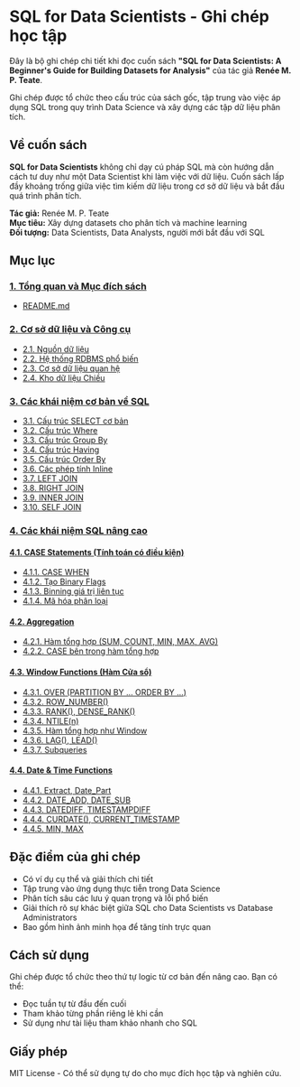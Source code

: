 # SQL for Data Scientists - Ghi chép học tập

Đây là bộ ghi chép chi tiết khi đọc cuốn sách **"SQL for Data Scientists: A Beginner's Guide for Building Datasets for Analysis"** của tác giả **Renée M. P. Teate**. 

Ghi chép được tổ chức theo cấu trúc của sách gốc, tập trung vào việc áp dụng SQL trong quy trình Data Science và xây dựng các tập dữ liệu phân tích.

## Về cuốn sách

**SQL for Data Scientists** không chỉ dạy cú pháp SQL mà còn hướng dẫn cách tư duy như một Data Scientist khi làm việc với dữ liệu. Cuốn sách lấp đầy khoảng trống giữa việc tìm kiếm dữ liệu trong cơ sở dữ liệu và bắt đầu quá trình phân tích.

**Tác giả:** Renée M. P. Teate  
**Mục tiêu:** Xây dựng datasets cho phân tích và machine learning  
**Đối tượng:** Data Scientists, Data Analysts, người mới bắt đầu với SQL  

## Mục lục

### [1. Tổng quan và Mục đích sách](./1.%20T%E1%BB%95ng%20quan%20v%C3%A0%20M%E1%BB%A5c%20%C4%91%C3%ADch%20s%C3%A1ch/)
- [README.md](./1.%20T%E1%BB%95ng%20quan%20v%C3%A0%20M%E1%BB%A5c%20%C4%91%C3%ADch%20s%C3%A1ch/README.md)

### [2. Cơ sở dữ liệu và Công cụ](./2.%20C%C6%A1%20s%E1%BB%9F%20d%E1%BB%AF%20li%E1%BB%87u%20v%C3%A0%20C%C3%B4ng%20c%E1%BB%A5/)
- [2.1. Nguồn dữ liệu](./2.%20C%C6%A1%20s%E1%BB%9F%20d%E1%BB%AF%20li%E1%BB%87u%20v%C3%A0%20C%C3%B4ng%20c%E1%BB%A5/2.1.%20Ngu%E1%BB%93n%20d%E1%BB%AF%20li%E1%BB%87u.md)
- [2.2. Hệ thống RDBMS phổ biến](./2.%20C%C6%A1%20s%E1%BB%9F%20d%E1%BB%AF%20li%E1%BB%87u%20v%C3%A0%20C%C3%B4ng%20c%E1%BB%A5/2.2.%20H%E1%BB%87%20th%E1%BB%91ng%20RDBMS%20ph%E1%BB%95%20bi%E1%BA%BFn.md)
- [2.3. Cơ sở dữ liệu quan hệ](./2.%20C%C6%A1%20s%E1%BB%9F%20d%E1%BB%AF%20li%E1%BB%87u%20v%C3%A0%20C%C3%B4ng%20c%E1%BB%A5/2.3.%20C%C6%A1%20s%E1%BB%9F%20d%E1%BB%AF%20li%E1%BB%87u%20quan%20h%E1%BB%87.md)
- [2.4. Kho dữ liệu Chiều](./2.%20C%C6%A1%20s%E1%BB%9F%20d%E1%BB%AF%20li%E1%BB%87u%20v%C3%A0%20C%C3%B4ng%20c%E1%BB%A5/2.4.%20Kho%20d%E1%BB%AF%20li%E1%BB%87u%20Chi%E1%BB%81u.md)

### [3. Các khái niệm cơ bản về SQL](./3.%20C%C3%A1c%20kh%C3%A1i%20ni%E1%BB%87m%20c%C6%A1%20b%E1%BA%A3n%20v%E1%BB%81%20SQL/)
- [3.1. Cấu trúc SELECT cơ bản](./3.%20C%C3%A1c%20kh%C3%A1i%20ni%E1%BB%87m%20c%C6%A1%20b%E1%BA%A3n%20v%E1%BB%81%20SQL/3.1.%20C%E1%BA%A5u%20tr%C3%BAc%20SELECT%20c%C6%A1%20b%E1%BA%A3n.md)
- [3.2. Cấu trúc Where](./3.%20C%C3%A1c%20kh%C3%A1i%20ni%E1%BB%87m%20c%C6%A1%20b%E1%BA%A3n%20v%E1%BB%81%20SQL/3.2.%20C%E1%BA%A5u%20tr%C3%BAc%20Where.md)
- [3.3. Cấu trúc Group By](./3.%20C%C3%A1c%20kh%C3%A1i%20ni%E1%BB%87m%20c%C6%A1%20b%E1%BA%A3n%20v%E1%BB%81%20SQL/3.3.%20C%E1%BA%A5u%20tr%C3%BAc%20Group%20By.md)
- [3.4. Cấu trúc Having](./3.%20C%C3%A1c%20kh%C3%A1i%20ni%E1%BB%87m%20c%C6%A1%20b%E1%BA%A3n%20v%E1%BB%81%20SQL/3.4.%20C%E1%BA%A5u%20tr%C3%BAc%20Having.md)
- [3.5. Cấu trúc Order By](./3.%20C%C3%A1c%20kh%C3%A1i%20ni%E1%BB%87m%20c%C6%A1%20b%E1%BA%A3n%20v%E1%BB%81%20SQL/3.5.%20C%E1%BA%A5u%20tr%C3%BAc%20Order%20By.md)
- [3.6. Các phép tính Inline](./3.%20C%C3%A1c%20kh%C3%A1i%20ni%E1%BB%87m%20c%C6%A1%20b%E1%BA%A3n%20v%E1%BB%81%20SQL/3.6.%20C%C3%A1c%20ph%E1%BA%BFp%20t%C3%ADnh%20Inline.md)
- [3.7. LEFT JOIN](./3.%20C%C3%A1c%20kh%C3%A1i%20ni%E1%BB%87m%20c%C6%A1%20b%E1%BA%A3n%20v%E1%BB%81%20SQL/3.7.%20LEFT%20JOIN.md)
- [3.8. RIGHT JOIN](./3.%20C%C3%A1c%20kh%C3%A1i%20ni%E1%BB%87m%20c%C6%A1%20b%E1%BA%A3n%20v%E1%BB%81%20SQL/3.8.%20RIGHT%20JOIN.md)
- [3.9. INNER JOIN](./3.%20C%C3%A1c%20kh%C3%A1i%20ni%E1%BB%87m%20c%C6%A1%20b%E1%BA%A3n%20v%E1%BB%81%20SQL/3.9.%20INNER%20JOIN.md)
- [3.10. SELF JOIN](./3.%20C%C3%A1c%20kh%C3%A1i%20ni%E1%BB%87m%20c%C6%A1%20b%E1%BA%A3n%20v%E1%BB%81%20SQL/3.10.%20SELF%20JOIN.md)

### [4. Các khái niệm SQL nâng cao](./4.%20C%C3%A1c%20kh%C3%A1i%20ni%E1%BB%87m%20SQL%20n%C3%A2ng%20cao/)

#### [4.1. CASE Statements (Tính toán có điều kiện)](./4.%20C%C3%A1c%20kh%C3%A1i%20ni%E1%BB%87m%20SQL%20n%C3%A2ng%20cao/4.1.%20CASE%20Statements%20%28T%C3%ADnh%20to%C3%A1n%20c%C3%B3%20%C4%91i%E1%BB%81u%20ki%E1%BB%87n%29/)
- [4.1.1. CASE WHEN](./4.%20C%C3%A1c%20kh%C3%A1i%20ni%E1%BB%87m%20SQL%20n%C3%A2ng%20cao/4.1.%20CASE%20Statements%20%28T%C3%ADnh%20to%C3%A1n%20c%C3%B3%20%C4%91i%E1%BB%81u%20ki%E1%BB%87n%29/4.1.1.%20CASE%20WHEN.md)
- [4.1.2. Tạo Binary Flags](./4.%20C%C3%A1c%20kh%C3%A1i%20ni%E1%BB%87m%20SQL%20n%C3%A2ng%20cao/4.1.%20CASE%20Statements%20%28T%C3%ADnh%20to%C3%A1n%20c%C3%B3%20%C4%91i%E1%BB%81u%20ki%E1%BB%87n%29/4.1.2.%20T%E1%BA%A1o%20Binary%20Flags.md)
- [4.1.3. Binning giá trị liên tục](./4.%20C%C3%A1c%20kh%C3%A1i%20ni%E1%BB%87m%20SQL%20n%C3%A2ng%20cao/4.1.%20CASE%20Statements%20%28T%C3%ADnh%20to%C3%A1n%20c%C3%B3%20%C4%91i%E1%BB%81u%20ki%E1%BB%87n%29/4.1.3.%20Binning%20gi%C3%A1%20tr%E1%BB%8B%20li%C3%AAn%20t%E1%BB%A5c.md)
- [4.1.4. Mã hóa phân loại](./4.%20C%C3%A1c%20kh%C3%A1i%20ni%E1%BB%87m%20SQL%20n%C3%A2ng%20cao/4.1.%20CASE%20Statements%20%28T%C3%ADnh%20to%C3%A1n%20c%C3%B3%20%C4%91i%E1%BB%81u%20ki%E1%BB%87n%29/4.1.4.%20M%C3%A3%20h%C3%B3a%20ph%C3%A2n%20lo%E1%BA%A1i.md)

#### [4.2. Aggregation](./4.%20C%C3%A1c%20kh%C3%A1i%20ni%E1%BB%87m%20SQL%20n%C3%A2ng%20cao/4.2.%20Aggregation/)
- [4.2.1. Hàm tổng hợp (SUM, COUNT, MIN, MAX, AVG)](./4.%20C%C3%A1c%20kh%C3%A1i%20ni%E1%BB%87m%20SQL%20n%C3%A2ng%20cao/4.2.%20Aggregation/4.2.1.%20H%C3%A0m%20t%E1%BB%95ng%20h%E1%BB%A3p%20%28SUM%2C%20COUNT%2C%20MIN%2C%20MAX%2C%20AVG%29.md)
- [4.2.2. CASE bên trong hàm tổng hợp](./4.%20C%C3%A1c%20kh%C3%A1i%20ni%E1%BB%87m%20SQL%20n%C3%A2ng%20cao/4.2.%20Aggregation/4.2.2.%20CASE%20b%C3%AAn%20trong%20h%C3%A0m%20t%E1%BB%95ng%20h%E1%BB%A3p.md)

#### [4.3. Window Functions (Hàm Cửa sổ)](./4.%20C%C3%A1c%20kh%C3%A1i%20ni%E1%BB%87m%20SQL%20n%C3%A2ng%20cao/4.3.%20Windown%20Functions%20%28H%C3%A0m%20C%E1%BB%ADa%20s%E1%BB%95%29/)
- [4.3.1. OVER (PARTITION BY ... ORDER BY ...)](./4.%20C%C3%A1c%20kh%C3%A1i%20ni%E1%BB%87m%20SQL%20n%C3%A2ng%20cao/4.3.%20Windown%20Functions%20%28H%C3%A0m%20C%E1%BB%ADa%20s%E1%BB%95%29/4.3.1.%20OVER%20%28PARTITION%20BY%20...%20ORDER%20BY%20...%29.md)
- [4.3.2. ROW_NUMBER()](./4.%20C%C3%A1c%20kh%C3%A1i%20ni%E1%BB%87m%20SQL%20n%C3%A2ng%20cao/4.3.%20Windown%20Functions%20%28H%C3%A0m%20C%E1%BB%ADa%20s%E1%BB%95%29/4.3.2.%20ROW_NUMBER%28%29.md)
- [4.3.3. RANK(), DENSE_RANK()](./4.%20C%C3%A1c%20kh%C3%A1i%20ni%E1%BB%87m%20SQL%20n%C3%A2ng%20cao/4.3.%20Windown%20Functions%20%28H%C3%A0m%20C%E1%BB%ADa%20s%E1%BB%95%29/4.3.3.%20RANK%28%29%2C%20DENSE_RANK%28%29.md)
- [4.3.4. NTILE(n)](./4.%20C%C3%A1c%20kh%C3%A1i%20ni%E1%BB%87m%20SQL%20n%C3%A2ng%20cao/4.3.%20Windown%20Functions%20%28H%C3%A0m%20C%E1%BB%ADa%20s%E1%BB%95%29/4.3.4.%20NTILE%28n%29.md)
- [4.3.5. Hàm tổng hợp như Window](./4.%20C%C3%A1c%20kh%C3%A1i%20ni%E1%BB%87m%20SQL%20n%C3%A2ng%20cao/4.3.%20Windown%20Functions%20%28H%C3%A0m%20C%E1%BB%ADa%20s%E1%BB%95%29/4.3.5.%20H%C3%A0m%20t%E1%BB%95ng%20h%E1%BB%A3p%20nh%C6%B0%20Windown.md)
- [4.3.6. LAG(), LEAD()](./4.%20C%C3%A1c%20kh%C3%A1i%20ni%E1%BB%87m%20SQL%20n%C3%A2ng%20cao/4.3.%20Windown%20Functions%20%28H%C3%A0m%20C%E1%BB%ADa%20s%E1%BB%95%29/4.3.6.%20LAG%28%29%2C%20LEAD%28%29.md)
- [4.3.7. Subqueries](./4.%20C%C3%A1c%20kh%C3%A1i%20ni%E1%BB%87m%20SQL%20n%C3%A2ng%20cao/4.3.%20Windown%20Functions%20%28H%C3%A0m%20C%E1%BB%ADa%20s%E1%BB%95%29/4.3.7.%20Subqueries.md)

#### [4.4. Date & Time Functions](./4.%20C%C3%A1c%20kh%C3%A1i%20ni%E1%BB%87m%20SQL%20n%C3%A2ng%20cao/4.4.%20Date%20%26%20Time%20Functions/)
- [4.4.1. Extract, Date_Part](./4.%20C%C3%A1c%20kh%C3%A1i%20ni%E1%BB%87m%20SQL%20n%C3%A2ng%20cao/4.4.%20Date%20%26%20Time%20Functions/4.4.1.%20Extract%2C%20Date_Part.md)
- [4.4.2. DATE_ADD, DATE_SUB](./4.%20C%C3%A1c%20kh%C3%A1i%20ni%E1%BB%87m%20SQL%20n%C3%A2ng%20cao/4.4.%20Date%20%26%20Time%20Functions/4.4.2.%20DATE_ADD%2C%20DATE_SUB.md)
- [4.4.3. DATEDIFF, TIMESTAMPDIFF](./4.%20C%C3%A1c%20kh%C3%A1i%20ni%E1%BB%87m%20SQL%20n%C3%A2ng%20cao/4.4.%20Date%20%26%20Time%20Functions/4.4.3.%20DATEDIFF%2C%20TIMESTAMPDIFF.md)
- [4.4.4. CURDATE(), CURRENT_TIMESTAMP](./4.%20C%C3%A1c%20kh%C3%A1i%20ni%E1%BB%87m%20SQL%20n%C3%A2ng%20cao/4.4.%20Date%20%26%20Time%20Functions/4.4.4.%20CURDATE%28%29%2C%20CURRENT_TIMESTAMP.md)
- [4.4.5. MIN, MAX](./4.%20C%C3%A1c%20kh%C3%A1i%20ni%E1%BB%87m%20SQL%20n%C3%A2ng%20cao/4.4.%20Date%20%26%20Time%20Functions/4.4.5.%20MIN%2C%20MAX.md)

## Đặc điểm của ghi chép

- Có ví dụ cụ thể và giải thích chi tiết
- Tập trung vào ứng dụng thực tiễn trong Data Science
- Phân tích sâu các lưu ý quan trọng và lỗi phổ biến
- Giải thích rõ sự khác biệt giữa SQL cho Data Scientists vs Database Administrators
- Bao gồm hình ảnh minh họa để tăng tính trực quan

## Cách sử dụng

Ghi chép được tổ chức theo thứ tự logic từ cơ bản đến nâng cao. Bạn có thể:
- Đọc tuần tự từ đầu đến cuối
- Tham khảo từng phần riêng lẻ khi cần
- Sử dụng như tài liệu tham khảo nhanh cho SQL

## Giấy phép

MIT License - Có thể sử dụng tự do cho mục đích học tập và nghiên cứu.
